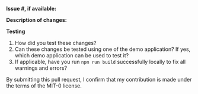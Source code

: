 **Issue #, if available:**

**Description of changes:**

**Testing**

1. How did you test these changes?
2. Can these changes be tested using one of the demo application? If yes, which demo application can be used to test it?
3. If applicable, have you run `npm run build` successfully locally to fix all warnings and errors?

By submitting this pull request, I confirm that my contribution is made under the terms of the MIT-0 license.
